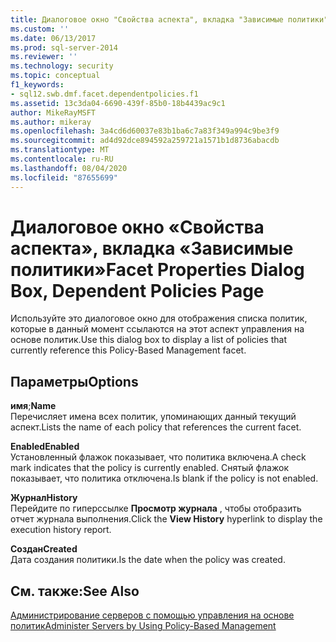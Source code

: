 ```yaml
---
title: Диалоговое окно "Свойства аспекта", вкладка "Зависимые политики" | Документация Майкрософт
ms.custom: ''
ms.date: 06/13/2017
ms.prod: sql-server-2014
ms.reviewer: ''
ms.technology: security
ms.topic: conceptual
f1_keywords:
- sql12.swb.dmf.facet.dependentpolicies.f1
ms.assetid: 13c3da04-6690-439f-85b0-18b4439ac9c1
author: MikeRayMSFT
ms.author: mikeray
ms.openlocfilehash: 3a4cd6d60037e83b1ba6c7a83f349a994c9be3f9
ms.sourcegitcommit: ad4d92dce894592a259721a1571b1d8736abacdb
ms.translationtype: MT
ms.contentlocale: ru-RU
ms.lasthandoff: 08/04/2020
ms.locfileid: "87655699"
---
```

# <a name="facet-properties-dialog-box-dependent-policies-page"></a><span data-ttu-id="e806f-102">Диалоговое окно «Свойства аспекта», вкладка «Зависимые политики»</span><span class="sxs-lookup"><span data-stu-id="e806f-102">Facet Properties Dialog Box, Dependent Policies Page</span></span>
  <span data-ttu-id="e806f-103">Используйте это диалоговое окно для отображения списка политик, которые в данный момент ссылаются на этот аспект управления на основе политик.</span><span class="sxs-lookup"><span data-stu-id="e806f-103">Use this dialog box to display a list of policies that currently reference this Policy-Based Management facet.</span></span>  
  
## <a name="options"></a><span data-ttu-id="e806f-104">Параметры</span><span class="sxs-lookup"><span data-stu-id="e806f-104">Options</span></span>  
 <span data-ttu-id="e806f-105">**имя**;</span><span class="sxs-lookup"><span data-stu-id="e806f-105">**Name**</span></span>  
 <span data-ttu-id="e806f-106">Перечисляет имена всех политик, упоминающих данный текущий аспект.</span><span class="sxs-lookup"><span data-stu-id="e806f-106">Lists the name of each policy that references the current facet.</span></span>  
  
 <span data-ttu-id="e806f-107">**Enabled**</span><span class="sxs-lookup"><span data-stu-id="e806f-107">**Enabled**</span></span>  
 <span data-ttu-id="e806f-108">Установленный флажок показывает, что политика включена.</span><span class="sxs-lookup"><span data-stu-id="e806f-108">A check mark indicates that the policy is currently enabled.</span></span> <span data-ttu-id="e806f-109">Снятый флажок показывает, что политика отключена.</span><span class="sxs-lookup"><span data-stu-id="e806f-109">Is blank if the policy is not enabled.</span></span>  
  
 <span data-ttu-id="e806f-110">**Журнал**</span><span class="sxs-lookup"><span data-stu-id="e806f-110">**History**</span></span>  
 <span data-ttu-id="e806f-111">Перейдите по гиперссылке **Просмотр журнала** , чтобы отобразить отчет журнала выполнения.</span><span class="sxs-lookup"><span data-stu-id="e806f-111">Click the **View History** hyperlink to display the execution history report.</span></span>  
  
 <span data-ttu-id="e806f-112">**Создан**</span><span class="sxs-lookup"><span data-stu-id="e806f-112">**Created**</span></span>  
 <span data-ttu-id="e806f-113">Дата создания политики.</span><span class="sxs-lookup"><span data-stu-id="e806f-113">Is the date when the policy was created.</span></span>  
  
## <a name="see-also"></a><span data-ttu-id="e806f-114">См. также:</span><span class="sxs-lookup"><span data-stu-id="e806f-114">See Also</span></span>  
 [<span data-ttu-id="e806f-115">Администрирование серверов с помощью управления на основе политик</span><span class="sxs-lookup"><span data-stu-id="e806f-115">Administer Servers by Using Policy-Based Management</span></span>](administer-servers-by-using-policy-based-management.md)  
  
  
